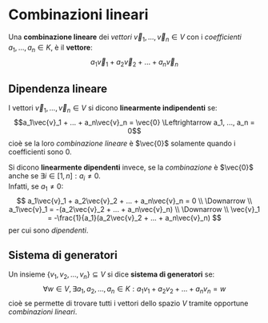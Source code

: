 # Combinazioni lineari

Una **combinazione lineare** dei _vettori_ $\vec{v}_1, ..., \vec{v}_n \in V$ con i _coefficienti_ $a_1, ..., a_n \in K$, è il **vettore**:
$$a_1\vec{v}_1 + a_2\vec{v}_2 + ... + a_n\vec{v}_n$$

## Dipendenza lineare

I vettori $\vec{v}_1, ..., \vec{v}_n \in V$ si dicono **linearmente indipendenti** se:
$$a_1\vec{v}_1 + ... + a_n\vec{v}_n = \vec{0} \Leftrightarrow a_1, ..., a_n = 0$$
cioè se la loro _combinazione lineare_ è $\vec{0}$ solamente quando i coefficienti sono $0$.

Si dicono **linearmente dipendenti** invece, se la _combinazione_ è $\vec{0}$ anche se $\exists i \in [1, n] : a_i \neq 0$. \
Infatti, se $a_1 \neq 0$:
$$
a_1\vec{v}_1 + a_2\vec{v}_2 + ... + a_n\vec{v}_n = 0 \\
\Downarrow \\
a_1\vec{v}_1 = -(a_2\vec{v}_2 + ... + a_n\vec{v}_n) \\
\Downarrow \\
\vec{v}_1 = -\frac{1}{a_1}(a_2\vec{v}_2 + ... + a_n\vec{v}_n)
$$
per cui sono _dipendenti_.

## Sistema di generatori

Un insieme $\{v_1, v_2, ..., v_n\} \subseteq V$ si dice **sistema di generatori** se:
$$\forall w \in V, \exists a_1, a_2, ..., a_n \in K : a_1v_1 + a_2v_2 + ... + a_nv_n = w$$
cioè se permette di trovare tutti i vettori dello spazio $V$ tramite opportune _combinazioni lineari_.
